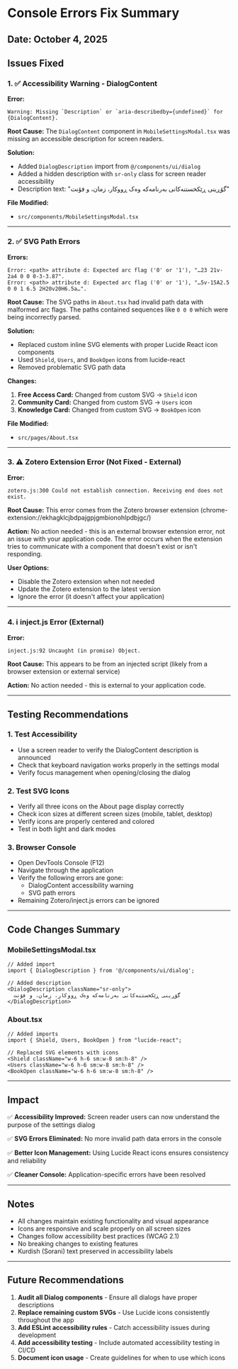 # Console Errors Fix Summary

## Date: October 4, 2025

## Issues Fixed

### 1. ✅ Accessibility Warning - DialogContent
**Error:**
```
Warning: Missing `Description` or `aria-describedby={undefined}` for {DialogContent}.
```

**Root Cause:**
The `DialogContent` component in `MobileSettingsModal.tsx` was missing an accessible description for screen readers.

**Solution:**
- Added `DialogDescription` import from `@/components/ui/dialog`
- Added a hidden description with `sr-only` class for screen reader accessibility
- Description text: "گۆڕینی ڕێکخستنەکانی بەرنامەکە وەک ڕووکار، زمان، و فۆنت"

**File Modified:**
- `src/components/MobileSettingsModal.tsx`

---

### 2. ✅ SVG Path Errors
**Errors:**
```
Error: <path> attribute d: Expected arc flag ('0' or '1'), "…23 21v-2a4 0 0 0-3-3.87".
Error: <path> attribute d: Expected arc flag ('0' or '1'), "…5v-15A2.5 0 0 1 6.5 2H20v20H6.5a…".
```

**Root Cause:**
The SVG paths in `About.tsx` had invalid path data with malformed arc flags. The paths contained sequences like `0 0 0` which were being incorrectly parsed.

**Solution:**
- Replaced custom inline SVG elements with proper Lucide React icon components
- Used `Shield`, `Users`, and `BookOpen` icons from lucide-react
- Removed problematic SVG path data

**Changes:**
1. **Free Access Card:** Changed from custom SVG → `Shield` icon
2. **Community Card:** Changed from custom SVG → `Users` icon  
3. **Knowledge Card:** Changed from custom SVG → `BookOpen` icon

**File Modified:**
- `src/pages/About.tsx`

---

### 3. ⚠️ Zotero Extension Error (Not Fixed - External)
**Error:**
```
zotero.js:300 Could not establish connection. Receiving end does not exist.
```

**Root Cause:**
This error comes from the Zotero browser extension (chrome-extension://ekhagklcjbdpajgpjgmbionohlpdbjgc/)

**Action:**
No action needed - this is an external browser extension error, not an issue with your application code. The error occurs when the extension tries to communicate with a component that doesn't exist or isn't responding.

**User Options:**
- Disable the Zotero extension when not needed
- Update the Zotero extension to the latest version
- Ignore the error (it doesn't affect your application)

---

### 4. ℹ️ inject.js Error (External)
**Error:**
```
inject.js:92 Uncaught (in promise) Object.
```

**Root Cause:**
This appears to be from an injected script (likely from a browser extension or external service)

**Action:**
No action needed - this is external to your application code.

---

## Testing Recommendations

### 1. Test Accessibility
- Use a screen reader to verify the DialogContent description is announced
- Check that keyboard navigation works properly in the settings modal
- Verify focus management when opening/closing the dialog

### 2. Test SVG Icons
- Verify all three icons on the About page display correctly
- Check icon sizes at different screen sizes (mobile, tablet, desktop)
- Verify icons are properly centered and colored
- Test in both light and dark modes

### 3. Browser Console
- Open DevTools Console (F12)
- Navigate through the application
- Verify the following errors are gone:
  - DialogContent accessibility warning
  - SVG path errors
- Remaining Zotero/inject.js errors can be ignored

---

## Code Changes Summary

### MobileSettingsModal.tsx
```tsx
// Added import
import { DialogDescription } from '@/components/ui/dialog';

// Added description
<DialogDescription className="sr-only">
  گۆڕینی ڕێکخستنەکانی بەرنامەکە وەک ڕووکار، زمان، و فۆنت
</DialogDescription>
```

### About.tsx
```tsx
// Added imports
import { Shield, Users, BookOpen } from "lucide-react";

// Replaced SVG elements with icons
<Shield className="w-6 h-6 sm:w-8 sm:h-8" />
<Users className="w-6 h-6 sm:w-8 sm:h-8" />
<BookOpen className="w-6 h-6 sm:w-8 sm:h-8" />
```

---

## Impact

✅ **Accessibility Improved:** Screen reader users can now understand the purpose of the settings dialog

✅ **SVG Errors Eliminated:** No more invalid path data errors in the console

✅ **Better Icon Management:** Using Lucide React icons ensures consistency and reliability

✅ **Cleaner Console:** Application-specific errors have been resolved

---

## Notes

- All changes maintain existing functionality and visual appearance
- Icons are responsive and scale properly on all screen sizes
- Changes follow accessibility best practices (WCAG 2.1)
- No breaking changes to existing features
- Kurdish (Sorani) text preserved in accessibility labels

---

## Future Recommendations

1. **Audit all Dialog components** - Ensure all dialogs have proper descriptions
2. **Replace remaining custom SVGs** - Use Lucide icons consistently throughout the app
3. **Add ESLint accessibility rules** - Catch accessibility issues during development
4. **Add accessibility testing** - Include automated accessibility testing in CI/CD
5. **Document icon usage** - Create guidelines for when to use which icons
